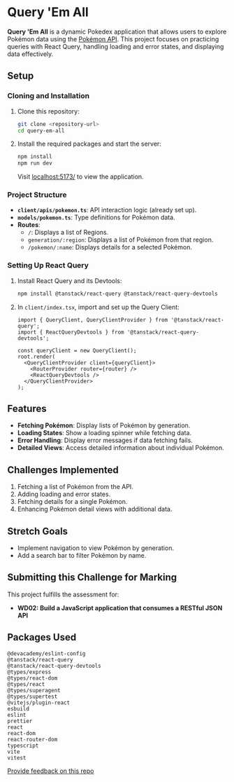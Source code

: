 # Query 'Em All

**Query 'Em All** is a dynamic Pokedex application that allows users to explore Pokémon data using the [Pokémon API](https://pokeapi.co). This project focuses on practicing queries with React Query, handling loading and error states, and displaying data effectively.

## Setup

### Cloning and Installation

1. Clone this repository:
   ```sh
   git clone <repository-url>
   cd query-em-all
   ```
2. Install the required packages and start the server:
   ```sh
   npm install
   npm run dev
   ```
   Visit [localhost:5173/](http://localhost:5173/) to view the application.

### Project Structure

- **`client/apis/pokemon.ts`**: API interaction logic (already set up).
- **`models/pokemon.ts`**: Type definitions for Pokémon data.
- **Routes**:
  - `/`: Displays a list of Regions.
  - `generation/:region`: Displays a list of Pokémon from that region.
  - `/pokemon/:name`: Displays details for a selected Pokémon.

### Setting Up React Query

1. Install React Query and its Devtools:
   ```sh
   npm install @tanstack/react-query @tanstack/react-query-devtools
   ```
2. In `client/index.tsx`, import and set up the Query Client:
   ```tsx
   import { QueryClient, QueryClientProvider } from '@tanstack/react-query';
   import { ReactQueryDevtools } from '@tanstack/react-query-devtools';

   const queryClient = new QueryClient();
   root.render(
     <QueryClientProvider client={queryClient}>
       <RouterProvider router={router} />
       <ReactQueryDevtools />
     </QueryClientProvider>
   );
   ```

## Features

- **Fetching Pokémon**: Display lists of Pokémon by generation.
- **Loading States**: Show a loading spinner while fetching data.
- **Error Handling**: Display error messages if data fetching fails.
- **Detailed Views**: Access detailed information about individual Pokémon.

## Challenges Implemented

1. Fetching a list of Pokémon from the API.
2. Adding loading and error states.
3. Fetching details for a single Pokémon.
4. Enhancing Pokémon detail views with additional data.

## Stretch Goals

- Implement navigation to view Pokémon by generation.
- Add a search bar to filter Pokémon by name.

## Submitting this Challenge for Marking

This project fulfills the assessment for:
- **WD02: Build a JavaScript application that consumes a RESTful JSON API**

## Packages Used

```plaintext
@devacademy/eslint-config
@tanstack/react-query
@tanstack/react-query-devtools
@types/express
@types/react-dom
@types/react
@types/superagent
@types/supertest
@vitejs/plugin-react
esbuild
eslint
prettier
react
react-dom
react-router-dom
typescript
vite
vitest
```

[Provide feedback on this repo](https://docs.google.com/forms/d/e/1FAIpQLSfw4FGdWkLwMLlUaNQ8FtP2CTJdGDUv6Xoxrh19zIrJSkvT4Q/viewform?usp=pp_url&entry.1958421517=query-em-all)
